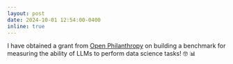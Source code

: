 ```yaml
---
layout: post
date: 2024-10-01 12:54:00-0400
inline: true
---
```


I have obtained a grant from [Open Philanthropy](https://www.openphilanthropy.org/) on building a benchmark for measuring the ability of LLMs to perform data science tasks! 🤓 📊 